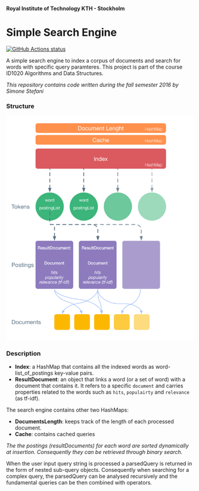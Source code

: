 #### Royal Institute of Technology KTH - Stockholm

# Simple Search Engine

<p align="left">
  <a href="https://github.com/SimoneStefani/simple-search-engine"><img alt="GitHub Actions status" src="https://github.com/SimoneStefani/simple-search-engine/workflows/Build/badge.svg"></a>
</p>

A simple search engine to index a corpus of documents and search for words with specific query paramteres.
This project is part of the course ID1020 Algorithms and Data Structures.

_This repository contains code written during the fall semester 2016 by Simone Stefani_

### Structure

![alt text](https://github.com/SimoneStefani/simple-search-engine/blob/master/src/main/resources/proj2_schema.png)

### Description

- **Index**: a HashMap that contains all the indexed words as word-list_of_postings key-value pairs.
- **ResultDocument**: an object that links a word (or a set of word) with a document that contains it. It refers to a specific `document` and carries properties related to the words such as `hits`, `populairty` and `relevance` (as tf-idf).

The search engine contains other two HashMaps:

- **DocumentsLength**: keeps track of the length of each processed document.
- **Cache**: contains cached queries

_The the postings (resultDocuments) for each word are sorted dynamically at insertion. Consequently they can be retrieved through binary search._

When the user input query string is processed a parsedQuery is returned in the form of nested sub-query objects. Consequently when searching for a complex query, the parsedQuery can be analysed recursively and the fundamental queries can be then combined with operators.

